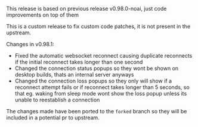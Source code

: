 This release is based on previous release v0.98.0-noai, just code improvements on top of them

This is a custom release to fix custom code patches, it is not present in the upstream.

Changes in v0.98.1:
- Fixed the automatic websocket reconnect causing duplicate reconnects if the initial reconnect takes longer than one second
- Changed the connection status popups so they wont be shown on desktop builds, thats an internal server anyways
- Changed the connection loss popups so they only will show if a reconnect attempt fails or if reconnect takes longer than 5 seconds, so that eg. waking from sleep mode wont show the loss popup unless its unable to reestablish a connection

The changes made have been ported to the `forked` branch so they will be included in a potential pr to upstream.
